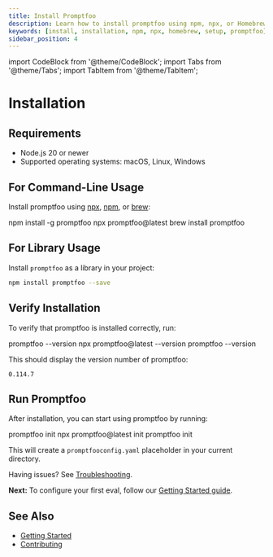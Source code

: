 ```yaml
---
title: Install Promptfoo
description: Learn how to install promptfoo using npm, npx, or Homebrew. Set up promptfoo for command-line usage or as a library in your project.
keywords: [install, installation, npm, npx, homebrew, setup, promptfoo]
sidebar_position: 4
---
```


import CodeBlock from '@theme/CodeBlock';
import Tabs from '@theme/Tabs';
import TabItem from '@theme/TabItem';

# Installation

## Requirements

- Node.js 20 or newer
- Supported operating systems: macOS, Linux, Windows

## For Command-Line Usage

Install promptfoo using [npx](https://nodejs.org/en/download), [npm](https://nodejs.org/en/download), or [brew](https://brew.sh/):

<Tabs groupId="promptfoo-command">
  <TabItem value="npm" label="npm" default>
    <CodeBlock language="bash">
      npm install -g promptfoo
    </CodeBlock>
  </TabItem>
  <TabItem value="npx" label="npx">
    <CodeBlock language="bash">
      npx promptfoo@latest
    </CodeBlock>
  </TabItem>
  <TabItem value="brew" label="brew">
    <CodeBlock language="bash">
      brew install promptfoo
    </CodeBlock>
  </TabItem>
</Tabs>

## For Library Usage

Install `promptfoo` as a library in your project:

```sh
npm install promptfoo --save
```

## Verify Installation

To verify that promptfoo is installed correctly, run:

<Tabs groupId="promptfoo-command">
  <TabItem value="npm" label="npm" default>
    <CodeBlock language="bash">
      promptfoo --version
    </CodeBlock>
  </TabItem>
  <TabItem value="npx" label="npx">
    <CodeBlock language="bash">
      npx promptfoo@latest --version
    </CodeBlock>
  </TabItem>
  <TabItem value="brew" label="brew">
    <CodeBlock language="bash">
      promptfoo --version
    </CodeBlock>
  </TabItem>
</Tabs>

This should display the version number of promptfoo:

```text
0.114.7
```

## Run Promptfoo

After installation, you can start using promptfoo by running:

<Tabs groupId="promptfoo-command">
  <TabItem value="npm" label="npm" default>
    <CodeBlock language="bash">
      promptfoo init
    </CodeBlock>
  </TabItem>
  <TabItem value="npx" label="npx">
    <CodeBlock language="bash">
      npx promptfoo@latest init
    </CodeBlock>
  </TabItem>
  <TabItem value="brew" label="brew">
    <CodeBlock language="bash">
      promptfoo init
    </CodeBlock>
  </TabItem>
</Tabs>

This will create a `promptfooconfig.yaml` placeholder in your current directory.

Having issues? See [Troubleshooting](/docs/usage/troubleshooting/).

**Next:** To configure your first eval, follow our [Getting Started guide](./getting-started.md).

## See Also

- [Getting Started](./getting-started.md)
- [Contributing](./contributing.md)

